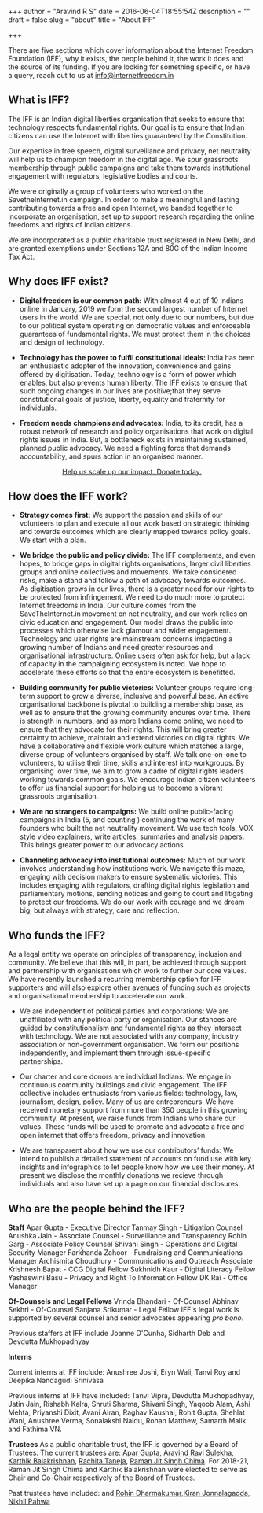 +++
author = "Aravind R S"
date = 2016-06-04T18:55:54Z
description = ""
draft = false
slug = "about"
title = "About IFF"

+++


There are five sections which cover information about the Internet Freedom Foundation (IFF), why it exists, the people behind it, the work it does and the source of its funding. If you are looking for something specific, or have a query, reach out to us at info@internetfreedom.in

## What is IFF?
The IFF is an Indian digital liberties organisation that seeks to ensure that technology respects fundamental rights. Our goal is to ensure that Indian citizens can use the Internet with liberties guaranteed by the Constitution. 

Our expertise in free speech, digital surveillance and privacy, net neutrality will help us to  champion freedom in the digital age. We spur grassroots membership through public campaigns and take them towards institutional engagement with regulators, legislative bodies and courts. 

We were originally a group of volunteers who worked on the SavetheInternet.in campaign. In order to make a meaningful and lasting contributing towards a free and open Internet, we banded  together to incorporate an organisation, set up to support research regarding the online freedoms and rights of Indian citizens.

We are incorporated as a public charitable trust registered in New Delhi, and are granted exemptions under Sections 12A and 80G of the Indian Income Tax Act.

## Why does IFF exist?
* **Digital freedom is our common path:** With almost 4 out of 10 Indians online in January, 2019 we form the second largest number of Internet users in the world. We are special, not only due to our numbers, but due to our political system operating on democratic values and enforceable guarantees of fundamental rights. We must protect them in the choices and design of technology.

* **Technology has the power to fulfil constitutional ideals:** India has been an enthusiastic adopter of the innovation, convenience and gains offered by digitisation. Today, technology is a form of power which enables, but also prevents human liberty. The IFF exists to ensure that such ongoing changes in our lives are positive;that they serve constitutional goals of justice, liberty, equality and fraternity for individuals.

* **Freedom needs champions and advocates:** India, to its credit, has a robust network of research and policy organisations that work on  digital rights issues in India. But, a bottleneck exists in maintaining sustained, planned public advocacy. We need a fighting force that demands accountability, and spurs action in an organised manner.




<div style="text-align:center;">
    <a href="https://internetfreedom.in/donate/" class="button">Help us scale up our impact. Donate today.</a>
</div>





## How does the IFF work?

* **Strategy comes first:** We support the passion and skills of our volunteers to plan and execute all our work based on strategic thinking and towards outcomes which are clearly mapped towards policy goals. We start with a plan.


* **We bridge the public and policy divide:** The IFF complements, and even hopes, to bridge gaps in digital rights organisations, larger civil liberties groups and online collectives and movements. We take considered risks, make a stand and follow a path of advocacy towards outcomes. As digitisation grows in our lives, there is a greater need for our rights to be protected from infringement. We need to do much more to protect Internet freedoms in India. Our culture comes from the SaveTheInternet.in movement on net neutrality, and our work relies on civic education and engagement. Our model draws the public into processes which otherwise lack glamour and wider engagement. Technology and user rights are mainstream concerns impacting a growing number of Indians and need greater resources and organisational infrastructure. Online users often ask  for help, but a lack of capacity in the campaigning ecosystem is noted. We hope to accelerate these efforts so that  the entire ecosystem is benefitted.


* **Building community for public victories:** Volunteer groups require long-term support to grow a diverse, inclusive and powerful base. An active organisational backbone is pivotal to building a membership base, as well as to ensure that the growing community endures over time. There is strength in numbers, and as more Indians come online, we need to ensure that they advocate for their rights. This will bring greater certainty to achieve, maintain and extend victories on digital rights. We have a collaborative and flexible work culture which matches a large, diverse group of volunteers organised by staff. We talk one-on-one to volunteers, to utilise their time, skills and interest into workgroups. By organising  over time, we aim to grow a cadre of digital rights leaders working towards common goals. We encourage Indian citizen volunteers to offer us financial support for helping us to become a vibrant grassroots organisation.


* **We are no strangers to campaigns:** We build online public-facing campaigns in India (5, and counting ) continuing the work of many founders who built the net neutrality movement. We use tech tools, VOX style video explainers, write articles, summaries and analysis papers. This brings greater power to our advocacy actions.



* **Channeling advocacy into institutional outcomes:** Much of our work involves understanding how institutions work. We navigate this maze, engaging with decision makers to ensure systematic victories. This includes engaging with regulators, drafting digital rights legislation and parliamentary motions, sending notices and going to court and litigating to protect our freedoms. We do our work with courage and we dream big, but always with strategy, care and reflection.


## Who funds the IFF?

As a legal entity we operate on principles of transparency, inclusion and community. We believe that this will, in part, be achieved through support and partnership with organisations which work to further our core values. We have recently launched a recurring membership option for IFF supporters and will also explore other avenues of funding such as projects and organisational membership to accelerate our work.

* We are independent of political parties and corporations: We are unaffiliated with any political party or organisation. Our stances are guided by constitutionalism and fundamental rights as they intersect with technology. We are not associated with any company, industry association or non-government organisation. We form our positions independently, and implement them through issue-specific partnerships.

* Our charter and core donors are individual Indians: We engage in continuous community buildings and civic engagement. The IFF collective includes enthusiasts from various fields: technology, law, journalism, design, policy. Many of us are entrepreneurs. We have received monetary support from more than 350 people in this growing community. At present, we raise funds from Indians who share our values. These funds will be used to promote and advocate a free and open internet that offers freedom, privacy and innovation.

* We are transparent about how we use our contributors’ funds: We intend to publish a detailed statement of accounts on fund use with key insights and infographics to let people know how we use their money. At present we disclose the monthly donations we recieve through individuals and also have set up a page on our financial disclosures. 


## Who are the people behind the IFF?

**Staff**
Apar Gupta - Executive Director
Tanmay Singh - Litigation Counsel
Anushka Jain - Associate Counsel - Surveillance and Transparency 
Rohin Garg - Associate Policy Counsel
Shivani Singh - Operations and Digital Security Manager 
Farkhanda Zahoor - Fundraising and Communications Manager
Archismita Choudhury - Communications and Outreach Associate
Krishnesh Bapat - CCG Digital Fellow
Sukhnidh Kaur - Digital Literacy Fellow
Yashaswini Basu - Privacy and Right To Information Fellow
DK Rai - Office Manager 

**Of-Counsels and Legal Fellows**
Vrinda Bhandari - Of-Counsel
Abhinav Sekhri - Of-Counsel
Sanjana Srikumar - Legal Fellow 
IFF's legal work is supported by several counsel and senior advocates appearing *pro bono*.

Previous staffers at IFF include Joanne D'Cunha, Sidharth Deb and Devdutta Mukhopadhyay 

**Interns**

Current interns at IFF include: Anushree Joshi, Eryn Wali, Tanvi Roy and Deepika Nandagudi Srinivasa

Previous interns at IFF have included: Tanvi Vipra, Devdutta Mukhopadhyay, Jatin Jain, Rishabh Kalra, Shruti Sharma, Shivani Singh, Yaqoob Alam, Ashi Mehta, Priyanshi Dixit, Avani Airan, Raghav Kaushal, Rohit Gupta, Shehlat Wani, Anushree Verma, Sonalakshi Naidu, Rohan Matthew, Samarth Malik and Fathima VN.

**Trustees**
As a public charitable trust, the IFF is governed by a Board of Trustees. The current trustees are: [Apar Gupta](https://twitter.com/apar1984), [Aravind Ravi Sulekha](https://twitter.com/aravindet), [Karthik Balakrishnan](https://twitter.com/karthikb351), [Rachita Taneja](https://twitter.com/visualfumble), [Raman Jit Singh Chima](https://twitter.com/tame_wildcard). 
For 2018-21, Raman Jit Singh Chima and Karthik Balakrishnan were elected to serve as Chair and Co-Chair respectively of the Board of Trustees. 

Past trustees have included: and [Rohin Dharmakumar](https://twitter.com/r0h1n),[Kiran Jonnalagadda](https://twitter.com/jackerhack), [Nikhil Pahwa](https://twitter.com/nixxin)



